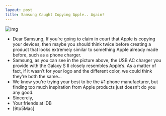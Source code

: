 ```yaml
---
layout: post
title: Samsung Caught Copying Apple.. Again!
---
```

![img](http://media.idownloadblog.com/wp-content/uploads/2011/09/Samsung-Charger.png)
* Dear Samsung, If you’re going to claim in court that Apple is copying your devices, then maybe you should think twice before creating a product that looks extremely similar to something Apple already made before, such as a phone charger.
* Samsung, as you can see in the picture above, the USB AC charger you provide with the Galaxy S II closely resembles Apple’s. As a matter of fact, if it wasn’t for your logo and the different color, we could think they’re both the same…
* We know you’re trying your best to be the #1 phone manufacturer, but finding too much inspiration from Apple products just doesn’t do you any good.
* Sincerely,
* Your friends at iDB
* [9to5Mac]

